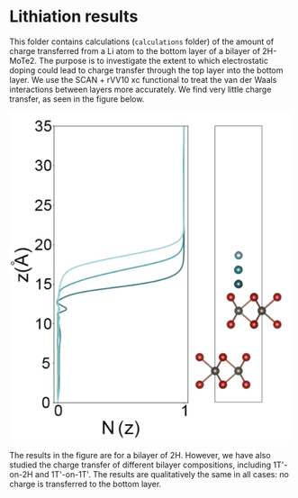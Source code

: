 # Lithiation results

This folder contains calculations (`calculations` folder) of the
amount of charge transferred from a Li atom to the bottom layer of a
bilayer of 2H-MoTe2. The purpose is to investigate the extent to which
electrostatic doping could lead to charge transfer through the top
layer into the bottom layer. We use the SCAN + rVV10 xc functional to
treat the van der Waals interactions between layers more
accurately. We find very little charge transfer, as seen in the figure
below.

<img src="pics/Li-bilayer.png" width="500px"/>

The results in the figure are for a bilayer of 2H. However, we have
also studied the charge transfer of different bilayer compositions,
including 1T'-on-2H and 1T'-on-1T'. The results are qualitatively the
same in all cases: no charge is transferred to the bottom layer.
